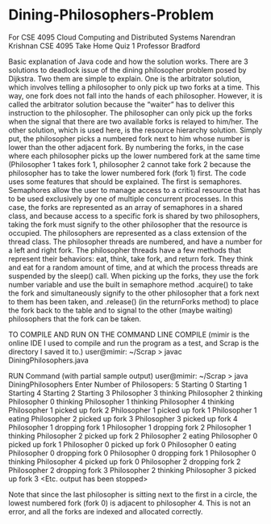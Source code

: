 # Dining-Philosophers-Problem
For CSE 4095 Cloud Computing and Distributed Systems
Narendran Krishnan
CSE 4095 Take Home Quiz 1
Professor Bradford

Basic explanation of Java code and how the solution works.
There are 3 solutions to deadlock issue of the dining philosopher problem posed by Dijkstra. Two them are simple to explain. One is the arbitrator solution, which involves telling a philosopher to only pick up two forks at a time. This way, one fork does not fall into the hands of each philosopher. However, it is called the arbitrator solution because the “waiter” has to deliver this instruction to the philosopher. The philosopher can only pick up the forks when the signal that there are two available forks is relayed to him/her. 
The other solution, which is used here, is the resource hierarchy solution. Simply put, the philosopher picks a numbered fork next to him whose number is lower than the other adjacent fork. By numbering the forks, in the case where each philosopher picks up the lower numbered fork at the same time (Philosopher 1 takes fork 1, philosopher 2 cannot take fork 2 because the philosopher has to take the lower numbered fork (fork 1) first. 
The code uses some features that should be explained. The first is semaphores. Semaphores allow the user to manage access to a critical resource that has to be used exclusively by one of multiple concurrent processes. In this case, the forks are represented as an array of semaphores in a shared class, and because access to a specific fork is shared by two philosophers, taking the fork must signify to the other philosopher that the resource is occupied. The philosophers are represented as a class extension of the thread class. The philosopher threads are numbered, and have a number for a left and right fork. The philosopher threads have a few methods that represent their behaviors: eat, think, take fork, and return fork. They think and eat for a random amount of time, and at which the process threads are suspended by the sleep() call. When picking up the forks, they use the fork number variable and use the built in semaphore method .acquire() to take the fork and simultaneously signify to the other philosopher that a fork next to them has been taken, and .release() (in the returnForks method) to place the fork back to the table and to signal to the other (maybe waiting) philosophers that the fork can be taken.




TO COMPILE AND RUN ON THE COMMAND LINE
COMPILE
(mimir is the online IDE I used to compile and run the program as a test, and Scrap is the directory I saved it to.)
user@mimir: ~/Scrap > javac DiningPhilosophers.java

RUN  Command (with partial sample output)
user@mimir: ~/Scrap > java DiningPhilosophers
Enter Number of Philosopers: 5
Starting 0
Starting 1
Starting 4
Starting 2
Starting 3
Philosopher 3 thinking
Philosopher 2 thinking
Philosopher 0 thinking
Philosopher 1 thinking
Philosopher 4 thinking
Philosopher 1 picked up fork 2
Philosopher 1 picked up fork 1
Philosopher 1 eating
Philosopher 2 picked up fork 3
Philosopher 3 picked up fork 4
Philosopher 1 dropping fork 1
Philosopher 1 dropping fork 2
Philosopher 1 thinking
Philosopher 2 picked up fork 2
Philosopher 2 eating
Philosopher 0 picked up fork 1
Philosopher 0 picked up fork 0
Philosopher 0 eating
Philosopher 0 dropping fork 0
Philosopher 0 dropping fork 1
Philosopher 0 thinking
Philosopher 4 picked up fork 0
Philosopher 2 dropping fork 2
Philosopher 2 dropping fork 3
Philosopher 2 thinking
Philosopher 3 picked up fork 3
<Etc. output has been stopped>

Note that since the last philosopher is sitting next to the first in a circle, the lowest numbered fork (fork 0) is adjacent to philosopher 4. This is not an error, and all the forks are indexed and allocated correctly.

